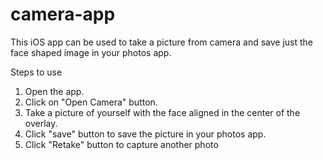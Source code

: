 # camera-app
This iOS app can be used to take a picture from camera and save just the face shaped image in your photos app.


Steps to use
1. Open the app.
2. Click on "Open Camera" button.
3. Take a picture of yourself with the face aligned in the center of the overlay.
4. Click "save" button to save the picture in your photos app.
5. Click "Retake" button to capture another photo

